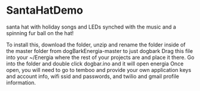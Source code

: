 SantaHatDemo
============

santa hat with holiday songs and LEDs synched with the music and a spinning fur ball on the hat!

To install this, download the folder, unzip and rename the folder inside of the master folder from 
dogBarkEnergia-master to just dogbark Drag this file into your ~/Energia where the rest of your projects
are and place it there. Go into the folder and double click dogbar.ino and it will open energia Once open, 
you will need to go to temboo and provide your own application keys and account info, wifi ssid and passwords, 
and twilio and gmail profile information.
